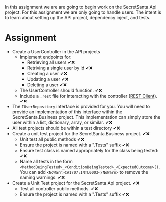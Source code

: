 In this assignment we are are going to begin work on the SecretSanta.Api project.
For this assignment we are only going to handle users. The intent is to learn about setting up the API project, dependency inject, and tests.

# Assignment
- Create a UserController in the API projects
  - Implement endpoints for:
    - Retrieving all users ✔❌
    - Retriving a single user by id ✔❌
    - Creating a user ✔❌
    - Updating a user ✔❌
    - Deleting a user ✔❌
  - The UserController should function. ✔❌
  - Include a `.rest` file for interacting with the controller ([REST Client](https://marketplace.visualstudio.com/items?itemName=humao.rest-client)). ✔❌
- The `IUserRepository` interface is provided for you. You will need to provide an implementation of this interface within the SecretSanta.Business project. This implementation can simply store the user within a list, dictionary, array, or similar. ✔❌
- All test projects should be within a test directory ✔❌
- Create a unit test project for the SecretSanta.Business project. ✔❌
  - Unit test all public methods ✔❌
  - Ensure the project is named with a ".Tests" suffix ✔❌
  - Ensure test class is named appropriately for the class being tested: ✔❌
  - Name all tests in the form `<MethodBeingTested>_<ConditionBeingTested>_<ExpectedOutcome>()`. You can add  `<NoWarn>CA1707;INTL0003</NoWarn>` to remove the naming warnings. ✔❌
- Create a Unit Test project for the SecretSanta.Api project. ✔❌
  - Test all controller public methods. ✔❌
  - Ensure the project is named with a ".Tests" suffix ✔❌